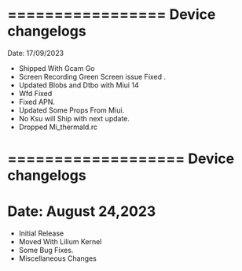 =================
Device changelogs
=================
Date: 17/09/2023
- Shipped With Gcam Go
- Screen Recording Green Screen issue Fixed .
- Updated Blobs and Dtbo with Miui 14
- Wfd Fixed
- Fixed APN.
- Updated Some Props From Miui.
- No Ksu will Ship with next update.
- Dropped Mi_thermald.rc

===================
Device changelogs
===================
Date: August 24,2023
===================
- Initial Release 
- Moved With Lilium Kernel
- Some Bug Fixes.
- Miscellaneous Changes

